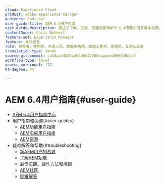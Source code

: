 ```yaml
---
cloud: Experience Cloud
product: adobe experience manager
audience: end-user
user-guide-title: AEM 6.4用户指南
user-guide-description: 概述了了解、安装、管理和使用AEM 6.4所需的所有基本资源。
contentOwner: Chris Bohnert
feature-set: Experience Manager
feature: 发行信息
role: 领导者，架构师，开发人员，数据架构师，数据工程师，管理员，业务从业者
translation-type: tm+mt
source-git-commit: ca18aa3d207aa9506d22286eaaabdd0991d8e4e7
workflow-type: tm+mt
source-wordcount: '72'
ht-degree: 4%

---
```



# AEM 6.4用户指南{#user-guide}

+ [AEM 6.4用户指南中心](home.md)
+ 用户指南和资源{#user-guides}
   + [AEM功能用户指南](capabilities.md)
   + [AEM实施用户指南](implementation.md)
   + [AEM资源](resources.md)
+ 疑难解答和帮助{#troubleshooting}
   + [新AEM用户的资源](new.md)
   + [了解AEM功能](learn.md)
   + [最佳实践、操作方法和培训](best-practice.md)
   + [AEM社区](community.md)
   + [疑难解答](troubleshooting.md)
